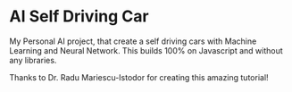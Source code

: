 # AI Self Driving Car
My Personal AI project, that create a self driving cars with Machine Learning and Neural Network.
This builds 100% on Javascript and without any libraries.

Thanks to Dr. Radu Mariescu-Istodor for creating this amazing tutorial!
